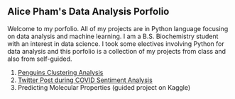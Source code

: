 ## Alice Pham's Data Analysis Porfolio
Welcome to my porfolio. All of my projects are in Python language focusing on data analysis and machine learning. 
I am a B.S. Biochemistry student with an interest in data science. I took some electives involving Python for data analysis and this porfolio is a collection of my projects from class and also from self-guided.

1. [Penguins Clustering Analysis](https://github.com/Naliph/DS-Porfolio/tree/hidden/Penguins%20Clustering%20Analysis)
2. [Twitter Post during COVID Sentiment Analysis ](https://github.com/Naliph/DS-Porfolio/tree/hidden/Tweets%20Sentiment%20Analysis)
3. Predicting Molecular Properties (guided project on Kaggle)

